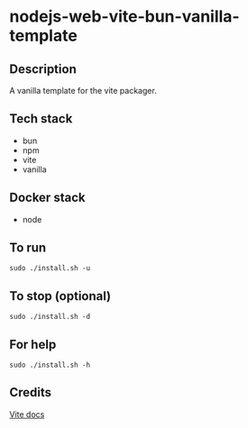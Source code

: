 # nodejs-web-vite-bun-vanilla-template

## Description
A vanilla template for the vite packager.

## Tech stack
- bun
- npm
- vite
- vanilla

## Docker stack
- node

## To run
`sudo ./install.sh -u`

## To stop (optional)
`sudo ./install.sh -d`

## For help
`sudo ./install.sh -h`

## Credits
[Vite docs](https://vitejs.dev/guide/)